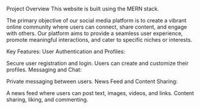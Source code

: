 Project Overview
This website is built using the MERN stack.

The primary objective of our social media platform is to create a vibrant online community where users can connect, share content, and engage with others. Our platform aims to provide a seamless user experience, promote meaningful interactions, and cater to specific niches or interests.

Key Features:
User Authentication and Profiles:

Secure user registration and login.
Users can create and customize their profiles.
Messaging and Chat:

Private messaging between users.
News Feed and Content Sharing:

A news feed where users can post text, images, videos, and links.
Content sharing, liking, and commenting.


